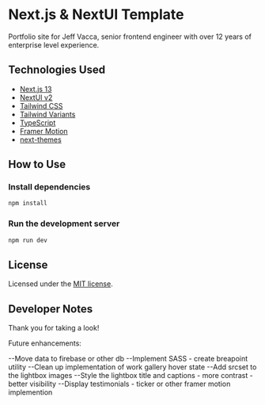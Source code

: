 # Next.js & NextUI Template

Portfolio site for Jeff Vacca, senior frontend engineer with over 12 years of enterprise level experience.

## Technologies Used

- [Next.js 13](https://nextjs.org/docs/getting-started)
- [NextUI v2](https://nextui.org/)
- [Tailwind CSS](https://tailwindcss.com/)
- [Tailwind Variants](https://tailwind-variants.org)
- [TypeScript](https://www.typescriptlang.org/)
- [Framer Motion](https://www.framer.com/motion/)
- [next-themes](https://github.com/pacocoursey/next-themes)

## How to Use

### Install dependencies

```bash
npm install
```

### Run the development server

```bash
npm run dev
```

## License

Licensed under the [MIT license](https://github.com/nextui-org/next-app-template/blob/main/LICENSE).


## Developer Notes
Thank you for taking a look!  


Future enhancements:

--Move data to firebase or other db
--Implement SASS - create breapoint utility
--Clean up implementation of work gallery hover state
--Add srcset to the lightbox images
--Style the lightbox title and captions - more contrast - better visibility
--Display testimonials - ticker or other framer motion implemention

